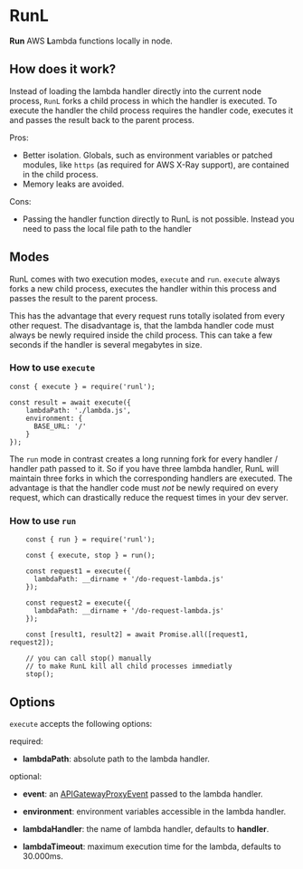 # RunL

**Run** AWS **L**ambda functions locally in node.

## How does it work?

Instead of loading the lambda handler directly into the current node process,
`RunL` forks a child process in which the handler is executed. To execute the
handler the child process requires the handler code, executes it and passes the
result back to the parent process.

Pros:

- Better isolation. Globals, such as environment variables or patched modules,
  like `https` (as required for AWS X-Ray support), are contained in the child
  process.
- Memory leaks are avoided.

Cons:

- Passing the handler function directly to RunL is not possible. Instead you
  need to pass the local file path to the handler

## Modes

RunL comes with two execution modes, `execute` and `run`. `execute` always forks
a new child process, executes the handler within this process and passes the
result to the parent process.

This has the advantage that every request runs totally isolated from every other
request. The disadvantage is, that the lambda handler code must always be newly
required inside the child process. This can take a few seconds if the handler is
several megabytes in size.

### How to use `execute`

```
const { execute } = require('runl');

const result = await execute({
    lambdaPath: './lambda.js',
    environment: {
      BASE_URL: '/'
    }
});
```

The `run` mode in contrast creates a long running fork for every handler /
handler path passed to it. So if you have three lambda handler, RunL will
maintain three forks in which the corresponding handlers are executed. The
advantage is that the handler code must _not_ be newly required on every
request, which can drastically reduce the request times in your dev server.

### How to use `run`

```
    const { run } = require('runl');

    const { execute, stop } = run();

    const request1 = execute({
      lambdaPath: __dirname + '/do-request-lambda.js'
    });

    const request2 = execute({
      lambdaPath: __dirname + '/do-request-lambda.js'
    });

    const [result1, result2] = await Promise.all([request1, request2]);

    // you can call stop() manually
    // to make RunL kill all child processes immediatly
    stop();
```

## Options

`execute` accepts the following options:

required:

- **lambdaPath**: absolute path to the lambda handler.

optional:

- **event**: an
  [APIGatewayProxyEvent](https://docs.aws.amazon.com/apigateway/latest/developerguide/set-up-lambda-proxy-integrations.html#api-gateway-simple-proxy-for-lambda-input-format)
  passed to the lambda handler.
- **environment**: environment variables accessible in the lambda handler.

- **lambdaHandler**: the name of lambda handler, defaults to **handler**.

- **lambdaTimeout**: maximum execution time for the lambda, defaults to
  30.000ms.
